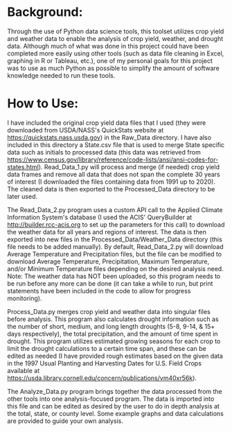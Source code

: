 # Background:
Through the use of Python data science tools, this toolset utilizes crop yield and weather data to enable the analysis of crop yield, weather, and drought data. Although much of what was done in this project could have been completed more easily using other tools (such as data file cleaning in Excel, graphing in R or Tableau, etc.), one of my personal goals for this project was to use as much Python as possible to simplify the amount of software knowledge needed to run these tools.

# How to Use:
I have included the original crop yield data files that I used (they were downloaded from USDA/NASS's QuickStats website at https://quickstats.nass.usda.gov) in the Raw_Data directory. I have also included in this directory a State.csv file that is used to merge State specific data such as initials to processed data (this data was retrieved from https://www.census.gov/library/reference/code-lists/ansi/ansi-codes-for-states.html). Read_Data_1.py will process and merge (if needed) crop yield data frames and remove all data that does not span the complete 30 years of interest (I downloaded the files containing data from 1991 up to 2020). The cleaned data is then exported to the Processed_Data directory to be later used.

The Read_Data_2.py program uses a custom API call to the Applied Climate Information System's database (I used the ACIS' QueryBuilder at http://builder.rcc-acis.org to set up the parameters for this call) to download the weather data for all years and regions of interest. The data is then exported into new files in the Processed_Data/Weather_Data directory (this file needs to be added manually). By default, Read_Data_2.py will download Average Temperature and Precipitation files, but the file can be modified to download Average Temperature, Precipitation, Maximum Temperature, and/or Minimum Temperature files depending on the desired analysis need. Note: The weather data has NOT been uploaded, so this program needs to be run before any more can be done (it can take a while to run, but print statements have been included in the code to allow for progress monitoring).

Process_Data.py merges crop yield and weather data into singular files before analysis. This program also calculates drought information such as the number of short, medium, and long length droughts (5-8, 9-14, & 15+ days respectively), the total precipitation, and the amount of time spent in drought. This program utilizes estimated growing seasons for each crop to limit the drought calculations to a certain time span, and these can be edited as needed (I have provided rough estimates based on the given data in the 1997 Usual Planting and Harvesting Dates for U.S. Field Crops available at https://usda.library.cornell.edu/concern/publications/vm40xr56k).

The Analyze_Data.py program brings together the data processed from the other tools into one analysis-focused program. The data is imported into this file and can be edited as desired by the user to do in depth analysis at the total, state, or county level. Some example graphs and data calculations are provided to guide your own analysis.
